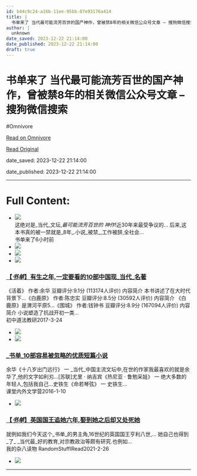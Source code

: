 ```yaml
---
id: b44c9c24-a16b-11ee-95bb-07e93176a414
title: |
  书单来了 当代最可能流芳百世的国产神作，曾被禁8年的相关微信公众号文章 – 搜狗微信搜索
author: |
  unknown
date_saved: 2023-12-22 21:14:00
date_published: 2023-12-22 21:14:00
draft: true
---
```


# 书单来了 当代最可能流芳百世的国产神作，曾被禁8年的相关微信公众号文章 – 搜狗微信搜索
#Omnivore

[Read on Omnivore](https://omnivore.app/me/8-18c95c01b5f)

[Read Original](http://weixin.sogou.com/weixin?query=%E4%B9%A6%E5%8D%95%E6%9D%A5%E4%BA%86+%E5%BD%93%E4%BB%A3%E6%9C%80%E5%8F%AF%E8%83%BD%E6%B5%81%E8%8A%B3%E7%99%BE%E4%B8%96%E7%9A%84%E5%9B%BD%E4%BA%A7%E7%A5%9E%E4%BD%9C%EF%BC%8C%E6%9B%BE%E8%A2%AB%E7%A6%818%E5%B9%B4&type=2)

date_saved: 2023-12-22 21:14:00

date_published: 2023-12-22 21:14:00

--- 

# Full Content: 

* [![](https://proxy-prod.omnivore-image-cache.app/0x0,sSfjStuYlec0eYtKt25TwXIjrXqjBcsiB-97Gpqo2mv0/http://img01.sogoucdn.com/v2/thumb?appid=201147&url=https%3A%2F%2Fmmbiz.qpic.cn%2Fsz_mmbiz_jpg%2FO8icMfAgiagKicoN0UkYZXetic4dl3mMH480kQd4NoP8ec60FcX7sURUibvlsJyxcr9rTbtbzRIkUXFDckskjDjDkcQ%2F0%3Fwx_fmt%3Djpeg&sign=3cac1ef4fd1868980c8609b408d6a4e9)](http://weixin.sogou.com/link?url=dn9a%5F-gY295K0Rci%5FxozVXfdMkSQTLW6cwJThYulHEtVjXrGTiVgS-1Ldw5%5F12I8Jo9QooTlyAQhTdJME3Qgf1qXa8Fplpd9KsWRWptcQWgqCFlsDDdOCRvfq9-1N-lu-5Agj7YmbStp9Z7a8Mx7fu-%5FEu8eWM8gcpKRQUQeZMG-ovPCZRIDG0WDUPAsb7HIO4c2EPWf41deCHHCTEHy%5Fb0csevYwT52Lg6KQF2Aw-Laks3wX3m1f2ijJsrYCrwHMrkpDvw%5FLxvzAjcIGepUqA..&type=2&query=%E4%B9%A6%E5%8D%95%E6%9D%A5%E4%BA%86%20%E5%BD%93%E4%BB%A3%E6%9C%80%E5%8F%AF%E8%83%BD%E6%B5%81%E8%8A%B3%E7%99%BE%E4%B8%96%E7%9A%84%E5%9B%BD%E4%BA%A7%E7%A5%9E%E4%BD%9C%EF%BC%8C%E6%9B%BE%E8%A2%AB%E7%A6%818%E5%B9%B4&token=4084DD69B76832EB81868DA976AFF221815109D865869791)  
这绝对是_当代_文坛,_最可能流芳百世的_ _神作_!近30年来最受争议的... 后来,这本书真的被一禁就是_8年_.小说_被禁_,工作被辞,全社会...  
书单来了6小时前
* [![](https://proxy-prod.omnivore-image-cache.app/0x0,s9_6-UcLeem1lGn1dYn-vUPg3NuNfvU26yZCR8enSZEk/http://img01.sogoucdn.com/v2/thumb?appid=201147&url=https%3A%2F%2Fmmbiz.qpic.cn%2Fmmbiz_jpg%2Fe5xH7NJwOYJSYTOvHVIVF0oksZsl9LUusjogYRTlUK1pOJ5zuTbdJjf40PTO6gLqJkx6fs9xic01iceETicW3gWEg%2F0%3Fwx_fmt%3Djpeg&sign=655afac49c183cbdbdc0feadc3d94429)](http://weixin.sogou.com/link?url=dn9a%5F-gY295K0Rci%5FxozVXfdMkSQTLW6cwJThYulHEtVjXrGTiVgS-1Ldw5%5F12I8Jo9QooTlyAQhTdJME3Qgf1qXa8Fplpd98XdAJG0sy1fmXGVIBtHKflvlBWFvHbLYxJ4ggvYYXbC2VSHDqnDyCNf8uC2xEa-8Ve8HnE1xFJNE%5F8g5q0P6nAbfhwCQV9vdD661Ry%5FeOXEep4HFVbC2JHvF9YGpJwb3XWqPO-LPv2eQbephvI%5FMSo03mNJ6lWz4RV7pFNSh1z1QL0Hr9Gyd3Q..&type=2&query=%E4%B9%A6%E5%8D%95%E6%9D%A5%E4%BA%86%20%E5%BD%93%E4%BB%A3%E6%9C%80%E5%8F%AF%E8%83%BD%E6%B5%81%E8%8A%B3%E7%99%BE%E4%B8%96%E7%9A%84%E5%9B%BD%E4%BA%A7%E7%A5%9E%E4%BD%9C%EF%BC%8C%E6%9B%BE%E8%A2%AB%E7%A6%818%E5%B9%B4&token=4084DD69B76832EB81868DA976AFF221815109D865869791)
* [![](https://proxy-prod.omnivore-image-cache.app/0x0,syl_ZQXRONfbem5n2evQiiUusHyvpjwm-UTy8GqbF5LU/http://img01.sogoucdn.com/v2/thumb?appid=201147&url=http%3A%2F%2Fmmbiz.qpic.cn%2Fmmbiz_jpg%2FNSfb10nqGJnjiazX9vCaco1KEuyZCzDcZbFDgr2TFuPia6eo5TriaxgYFnv9o9bNPrPMmibtuzukVto1SAicx9YmjYQ%2F0%3Fwx_fmt%3Djpeg&sign=b5adbc958bbf5dd4f345c1cd8977513b)](http://weixin.sogou.com/link?url=dn9a%5F-gY295K0Rci%5FxozVXfdMkSQTLW6cwJThYulHEtVjXrGTiVgS-1Ldw5%5F12I8Jo9QooTlyAQhTdJME3Qgf1qXa8Fplpd92Hdp3EkNSDfW9UhXVOHk7Fx%5FM9fo%5FriI55%5F-W-v8Y16K6JnPNrxsIIY9cK1qzFkAGG5-a%5FEgqzwiS1TLZvmByVot8%5FtzmkAZ6xNsFszGasEnVQ9BBkKcOcU1JujtIcHqqa7wth%5FcF93egEIJeYjPVg-Y8DG7Tp2SwLwO3fnYAh8YJSSFPgfogQ..&type=2&query=%E4%B9%A6%E5%8D%95%E6%9D%A5%E4%BA%86%20%E5%BD%93%E4%BB%A3%E6%9C%80%E5%8F%AF%E8%83%BD%E6%B5%81%E8%8A%B3%E7%99%BE%E4%B8%96%E7%9A%84%E5%9B%BD%E4%BA%A7%E7%A5%9E%E4%BD%9C%EF%BC%8C%E6%9B%BE%E8%A2%AB%E7%A6%818%E5%B9%B4&token=4084DD69B76832EB81868DA976AFF221815109D865869791)
* [![](https://proxy-prod.omnivore-image-cache.app/0x0,swaLZXbufIuJ0Z6WBaLsy-YNnb6DqtCD6FejDsPYA6Hc/http://img01.sogoucdn.com/v2/thumb?appid=201147&url=http%3A%2F%2Fmmbiz.qpic.cn%2Fmmbiz_jpg%2F33IbuqHWR73QaqwR1dOicYCZmsQFyjHB3rceOI5AmTSmQLEjiaXIkGS3pjkRWRMlIaianlibK5gQv7zQsyQRP4G3KA%2F0%3Fwx_fmt%3Djpeg&sign=94c0eab908fd02d0ed2c3b45728d878f)](http://weixin.sogou.com/link?url=dn9a%5F-gY295K0Rci%5FxozVXfdMkSQTLW6cwJThYulHEtVjXrGTiVgS-1Ldw5%5F12I8Jo9QooTlyAQhTdJME3Qgf1qXa8Fplpd9PSmLgtpx51Pgxh5Rsz1znVVoLA8pWBIwKEDt57QHANpmrGgpbBwzRkTboB9qj0U7rvANmmsz6gi%5FBLo0ibqB7n6QQ94kwS%5FTyroEOnzXnOaqO8RCFB3%5Fny7GO0R3UBNPcDYEqjhyZzSz%5FJIoTKeuUaYyqhmnOKWtEflspmVbk1oY-UZGbO56rA..&type=2&query=%E4%B9%A6%E5%8D%95%E6%9D%A5%E4%BA%86%20%E5%BD%93%E4%BB%A3%E6%9C%80%E5%8F%AF%E8%83%BD%E6%B5%81%E8%8A%B3%E7%99%BE%E4%B8%96%E7%9A%84%E5%9B%BD%E4%BA%A7%E7%A5%9E%E4%BD%9C%EF%BC%8C%E6%9B%BE%E8%A2%AB%E7%A6%818%E5%B9%B4&token=4084DD69B76832EB81868DA976AFF221815109D865869791)  
### [【_书单_】有生之年,一定要看的10部中国现_当代_名著](http://weixin.sogou.com/link?url=dn9a%5F-gY295K0Rci%5FxozVXfdMkSQTLW6cwJThYulHEtVjXrGTiVgS-1Ldw5%5F12I8Jo9QooTlyAQhTdJME3Qgf1qXa8Fplpd9PSmLgtpx51Pgxh5Rsz1znVVoLA8pWBIwKEDt57QHANpmrGgpbBwzRkTboB9qj0U7rvANmmsz6gi%5FBLo0ibqB7n6QQ94kwS%5FTyroEOnzXnOaqO8RCFB3%5Fny7GO0R3UBNPcDYEqjhyZzSz%5FJIoTKeuUaYyqhmnOKWtEflspmVbk1oY-UZGbO56rA..&type=2&query=%E4%B9%A6%E5%8D%95%E6%9D%A5%E4%BA%86%20%E5%BD%93%E4%BB%A3%E6%9C%80%E5%8F%AF%E8%83%BD%E6%B5%81%E8%8A%B3%E7%99%BE%E4%B8%96%E7%9A%84%E5%9B%BD%E4%BA%A7%E7%A5%9E%E4%BD%9C%EF%BC%8C%E6%9B%BE%E8%A2%AB%E7%A6%818%E5%B9%B4&token=4084DD69B76832EB81868DA976AFF221815109D865869791)  
《活着》 作者:余华 豆瓣评分:9.1分 (113174人评价) 内容简介 本书讲述了在大时代背景下...《白鹿原》 作者:陈忠实 豆瓣评分:8.5分 (30592人评价) 内容简介 《白鹿原》是渭河平原5...《围城》 作者:钱钟书 豆瓣评分:8.9分 (167094人评价) 内容简介 小说塑造了抗战开初一类...  
初中道法教研2017-3-24
* [![](https://proxy-prod.omnivore-image-cache.app/0x0,sLZlg2USNJVgsynWxssCUaO2TQ2VhZ9M9fwerOtxFHG4/http://img01.sogoucdn.com/v2/thumb?appid=201147&url=https%3A%2F%2Fmmbiz.qpic.cn%2Fmmbiz_jpg%2FvHEDmYUr9x91XLEEVsl242icPkiak4MePHrd1wTFTw42hZgeeEZOEN7LhlkneywqEbkguYUuDndNfqFic5ibAEa7kw%2F0%3Fwx_fmt%3Djpeg&sign=92318045a4a337a2b1410bf56f8f66c8)](http://weixin.sogou.com/link?url=dn9a%5F-gY295K0Rci%5FxozVXfdMkSQTLW6cwJThYulHEtVjXrGTiVgS-1Ldw5%5F12I8Jo9QooTlyAQhTdJME3Qgf1qXa8Fplpd9ASfn4PEkx5oXPn0MT1c94yI%5F9FqBDE-7u6KqrhuXjtorhceHXE4L4FEkRWn-UQpf48Dqvc3XKChpCK3izQGKdxgsPHDPS83h65XGi9Bd4SUzvoibbiG1sc%5FUpSGGkzStEB4-zw2Y-m2gmxjUFNXJ694ilu1PDdRfEKR2XOubRTfyPfCoem7FzA..&type=2&query=%E4%B9%A6%E5%8D%95%E6%9D%A5%E4%BA%86%20%E5%BD%93%E4%BB%A3%E6%9C%80%E5%8F%AF%E8%83%BD%E6%B5%81%E8%8A%B3%E7%99%BE%E4%B8%96%E7%9A%84%E5%9B%BD%E4%BA%A7%E7%A5%9E%E4%BD%9C%EF%BC%8C%E6%9B%BE%E8%A2%AB%E7%A6%818%E5%B9%B4&token=4084DD69B76832EB81868DA976AFF221815109D865869791)
* [![](https://proxy-prod.omnivore-image-cache.app/0x0,sJx4nEEvhDwtJDwJHii-4RNccVQMzkebxRikqEOAK3so/http://img01.sogoucdn.com/v2/thumb?appid=201147&url=http%3A%2F%2Fmmbiz.qpic.cn%2Fmmbiz%2FK3RV7x3iauibQ1ynGQEkX0ibYicmuuDCP69fEfRKILNhRHgHczKEsrS3d15AsNZiatsLeENjqjJ6BQiafUxnrELMxWPQ%2F0%3Fwx_fmt%3Djpeg&sign=37411a4b8af674b7be7786877a34767e)](http://weixin.sogou.com/link?url=dn9a%5F-gY295K0Rci%5FxozVXfdMkSQTLW6ft3wfAVofsP5Peu-UiA4DBzxvN2kkYEWxqVEWRMJ6JuVgrFeYQugDukakjFJ-39ozjEoAR1mmri3LiIPKAKQD8Uw837FTJzdaCRea88Olx2qm94v5CpJ2sG5eA39-phxTO5Cl7BAwcyQlhaQADmCcoj7inhXjgd7ux89OuAdqWv28LOQ-R4cbYcZwn2lB-R6dMXfK%5F8G6Ch9nii72712yS7A9KpKnuGOFpQRm%5F7x0Bvq03M0siuHmQuCwZlY8Td0YwLvvw-me8M.&type=2&query=%E4%B9%A6%E5%8D%95%E6%9D%A5%E4%BA%86%20%E5%BD%93%E4%BB%A3%E6%9C%80%E5%8F%AF%E8%83%BD%E6%B5%81%E8%8A%B3%E7%99%BE%E4%B8%96%E7%9A%84%E5%9B%BD%E4%BA%A7%E7%A5%9E%E4%BD%9C%EF%BC%8C%E6%9B%BE%E8%A2%AB%E7%A6%818%E5%B9%B4&token=4084DD69B76832EB81868DA976AFF221815109D865869791)  
### [_书单_10部容易被忽略的优质短篇小说](http://weixin.sogou.com/link?url=dn9a%5F-gY295K0Rci%5FxozVXfdMkSQTLW6ft3wfAVofsP5Peu-UiA4DBzxvN2kkYEWxqVEWRMJ6JuVgrFeYQugDukakjFJ-39ozjEoAR1mmri3LiIPKAKQD8Uw837FTJzdaCRea88Olx2qm94v5CpJ2sG5eA39-phxTO5Cl7BAwcyQlhaQADmCcoj7inhXjgd7ux89OuAdqWv28LOQ-R4cbYcZwn2lB-R6dMXfK%5F8G6Ch9nii72712yS7A9KpKnuGOFpQRm%5F7x0Bvq03M0siuHmQuCwZlY8Td0YwLvvw-me8M.&type=2&query=%E4%B9%A6%E5%8D%95%E6%9D%A5%E4%BA%86%20%E5%BD%93%E4%BB%A3%E6%9C%80%E5%8F%AF%E8%83%BD%E6%B5%81%E8%8A%B3%E7%99%BE%E4%B8%96%E7%9A%84%E5%9B%BD%E4%BA%A7%E7%A5%9E%E4%BD%9C%EF%BC%8C%E6%9B%BE%E8%A2%AB%E7%A6%818%E5%B9%B4&token=4084DD69B76832EB81868DA976AFF221815109D865869791)  
余华《十八岁出门远行》 一 _当代_中国主流文坛中,在世的作家我最喜欢的就是余华了,他的文字如利刃...\[苏联\]尤里 · 纳吉宾《热尼亚 · 鲁勉采娃》 一 绝大多数的年轻人,包括我自己...史铁生《命若琴弦》 一 史铁生...  
课堂内外文学营2016-1-10
* [![](https://proxy-prod.omnivore-image-cache.app/0x0,s-YIXTXBO7kecw4fbHJLNbR9cSO9Y_a5yqH2WHHBZpxM/http://img01.sogoucdn.com/v2/thumb?appid=201147&url=http%3A%2F%2Fmmbiz.qpic.cn%2Fmmbiz_jpg%2F4FGuuXOibxLo4kMcGyuib2QBl5jqREV1uf00uagO6BUeaRT47rljlouRaiaPv1Rx1KIHgticVHB5d4KSkRq9gahKiaA%2F0%3Fwx_fmt%3Djpeg&sign=9dc5adc7e07995c5dee637e98f490152)](http://weixin.sogou.com/link?url=dn9a%5F-gY295K0Rci%5FxozVXfdMkSQTLW6cwJThYulHEtVjXrGTiVgS-1Ldw5%5F12I8Jo9QooTlyAQhTdJME3Qgf1qXa8Fplpd9TcmpAuLQIl2R6b0PA%5FqmHG8ttq8yZt4vR9P20EijRzxrfGpjOScSo5xOQ6reUKhrO2RNd20Lh5nhdu8BtduE7LnCR46SiYWFCDhyRY8JyCLL8EuQZFDJe73RhwzCBXWJOm5mpHlXMxLK6bGyJAQfHKj18mQgZSSRZl2V74GOcc3uL0unUdKkuw..&type=2&query=%E4%B9%A6%E5%8D%95%E6%9D%A5%E4%BA%86%20%E5%BD%93%E4%BB%A3%E6%9C%80%E5%8F%AF%E8%83%BD%E6%B5%81%E8%8A%B3%E7%99%BE%E4%B8%96%E7%9A%84%E5%9B%BD%E4%BA%A7%E7%A5%9E%E4%BD%9C%EF%BC%8C%E6%9B%BE%E8%A2%AB%E7%A6%818%E5%B9%B4&token=4084DD69B76832EB81868DA976AFF221815109D865869791)  
### [【_书单_】英国国王追她六年,娶到她之后却又处死她](http://weixin.sogou.com/link?url=dn9a%5F-gY295K0Rci%5FxozVXfdMkSQTLW6cwJThYulHEtVjXrGTiVgS-1Ldw5%5F12I8Jo9QooTlyAQhTdJME3Qgf1qXa8Fplpd9TcmpAuLQIl2R6b0PA%5FqmHG8ttq8yZt4vR9P20EijRzxrfGpjOScSo5xOQ6reUKhrO2RNd20Lh5nhdu8BtduE7LnCR46SiYWFCDhyRY8JyCLL8EuQZFDJe73RhwzCBXWJOm5mpHlXMxLK6bGyJAQfHKj18mQgZSSRZl2V74GOcc3uL0unUdKkuw..&type=2&query=%E4%B9%A6%E5%8D%95%E6%9D%A5%E4%BA%86%20%E5%BD%93%E4%BB%A3%E6%9C%80%E5%8F%AF%E8%83%BD%E6%B5%81%E8%8A%B3%E7%99%BE%E4%B8%96%E7%9A%84%E5%9B%BD%E4%BA%A7%E7%A5%9E%E4%BD%9C%EF%BC%8C%E6%9B%BE%E8%A2%AB%E7%A6%818%E5%B9%B4&token=4084DD69B76832EB81868DA976AFF221815109D865869791)  
就例如我们今天这个_书单_的男主角,16世纪的英国国王亨利八世,... 她自己也得到_了_ _当代最_好的教育,对宗教政治等颇有研究.也例如...  
我的杂八读物 RandomStuffIRead2021-2-26
* [![](https://proxy-prod.omnivore-image-cache.app/0x0,sl0601m9HLDdSstQRAmaQWKqR3_q-mkiITl1vfRGoMjs/http://img01.sogoucdn.com/v2/thumb?appid=201147&url=http%3A%2F%2Fmmbiz.qpic.cn%2Fmmbiz_jpg%2FdG6xaYEDpfib2mByLQYpr4vDA82nPdju7Z9DBibSAaZM8DmMvOccDHoEPgdVQlzciab79ocRXQIHRFYAia7Ahk9IBQ%2F0%3Fwx_fmt%3Djpeg&sign=b0c79ec95f3c1640ab18595d4ce170d3)](http://weixin.sogou.com/link?url=dn9a%5F-gY295K0Rci%5FxozVXfdMkSQTLW6cwJThYulHEtVjXrGTiVgS-1Ldw5%5F12I8Jo9QooTlyAQhTdJME3Qgf1qXa8Fplpd952ucv%5FMHU5QVDLDwa8xlDuBm0DzJ1BpCyrkhMR0MmNEj%5F%5FkDVFg9nWZVgLX2bDR93yHTZ89xebs8mrBWXeqSX7puON2ENxTJNzTGR3wG6CJzsCEg4jTNn2BQe5SfZ1e6i7Z5QkFavC7xtgeDM1%5FSkTWaCL1pdtTaSRssU2ELzSsC2Qmj7RgGwQ..&type=2&query=%E4%B9%A6%E5%8D%95%E6%9D%A5%E4%BA%86%20%E5%BD%93%E4%BB%A3%E6%9C%80%E5%8F%AF%E8%83%BD%E6%B5%81%E8%8A%B3%E7%99%BE%E4%B8%96%E7%9A%84%E5%9B%BD%E4%BA%A7%E7%A5%9E%E4%BD%9C%EF%BC%8C%E6%9B%BE%E8%A2%AB%E7%A6%818%E5%B9%B4&token=4084DD69B76832EB81868DA976AFF221815109D865869791)

---

